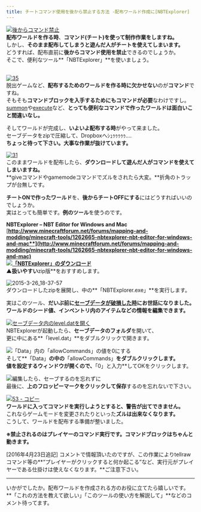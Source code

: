 ```yaml
---
title: チートコマンド使用を後から禁止する方法 -配布ワールド作成に[NBTExplorer]
---
```


[![後からコマンド禁止](https://cdn-ak.f.st-hatena.com/images/fotolife/s/sasigume/20210208/20210208162246.png)](#d/7/d7cd8775.png "後からコマンド禁止")  
**配布ワールドを作る時**、**コマンド(チート)を使って制作作業をしますね。**  
しかし、**そのまま配布してしまうと遊んだ人がチートを使えてしまいます。**  
どうすれば、配布直前に**後からコマンド使用を禁止**できるのでしょうか。  
そこで、便利なツール**「NBTExplorer」**を使いましょう。

   
[![35](https://cdn-ak.f.st-hatena.com/images/fotolife/s/sasigume/20210208/20210208140405.png)](#5/3/5383b950.png "35")  
脱出ゲームなど、**配布するためのワールドを作る時に欠かせない**のが**コマンド**ですね。  
そもそも**コマンドブロックを入手するためにもコマンドが必要**なわけですし。  
[summon](/tag/summon%E3%82%B3%E3%83%9E%E3%83%B3%E3%83%89 "summonコマンドの活用法記事一覧へ")や[execute](/tag/execute%E3%82%B3%E3%83%9E%E3%83%B3%E3%83%89 "executeコマンドの活用法記事一覧へ")など、**とっても便利なコマンドで作ったワールドは面白いこと間違いなし。**

そしてワールドが完成し、**いよいよ配布する時**がやって来ました。  
セーブデータをzipで圧縮して、Dropboxへｼｭｩｩｩｩｩ….  
**ちょっと待って下さい。大事な作業が抜けています。**

[![31](https://cdn-ak.f.st-hatena.com/images/fotolife/s/sasigume/20210208/20210208144710.png)](#7/b/7b1f9a4e.png "31")  
このままワールドを配布したら、**ダウンロードして遊んだ人がコマンドを使えてしまいますね。**  
**giveコマンドやgamemodeコマンドでズルをされたら大変。**折角のトラップが台無しです。

**チートONで作ったワールド**を、**後からチートOFFにする**にはどうすればいいのでしょうか。  
実はとっても簡単です。**例のツール**を使うのです。

**NBTExplorer – NBT Editor for Windows and Mac**  
[**http://www.minecraftforum.net/forums/mapping-and-modding/minecraft-tools/1262665-nbtexplorer-nbt-editor-for-windows-and-mac**](http://www.minecraftforum.net/forums/mapping-and-modding/minecraft-tools/1262665-nbtexplorer-nbt-editor-for-windows-and-mac)  
[![「NBTExplorer」のダウンロード](https://cdn-ak.f.st-hatena.com/images/fotolife/s/sasigume/20210208/20210208154157.jpg)](#a/e/aea2f745.jpg "2015-3-26_18-26-12")  
▲扱いやすい**zip版**をおすすめします。

![2015-3-26_18-37-57](https://cdn-ak.f.st-hatena.com/images/fotolife/s/sasigume/20210208/20210208152803.jpg)  
ダウンロードしたzipを展開し、中の**「NBTExplorer.exe」**を実行します。

実はこのツール、**だいぶ前に[セーブデータが破損した時](/38244700/ "気が付くと、そこは奈落の底だった　～セーブデータがぶっ壊れた～")にお世話になりました。**  
**ワールドのシード値、インベントリ内のアイテムなどの情報を編集できます。**

[![セーブデータ内のlevel.datを開く](https://cdn-ak.f.st-hatena.com/images/fotolife/s/sasigume/20210208/20210208155407.jpg)](#b/b/bb0a7633.jpg "セーブデータ内のlevel.datを開く")  
NBTExplorerが起動したら、**セーブデータのフォルダ**を開いて、  
更に中にある**「level.dat」**をダブルクリックで開きます。

![「Data」内の「allowCommands」の値を0にする](https://cdn-ak.f.st-hatena.com/images/fotolife/s/sasigume/20210208/20210208142445.jpg)  
そして**「Data」**の中の**「allowCommands」**をダブルクリックします。  
値を設定するウィンドウが開くので、**「0」と入力**してOKをクリックします。

![編集したら、セーブするのを忘れずに](https://cdn-ak.f.st-hatena.com/images/fotolife/s/sasigume/20210208/20210208161711.jpg)  
最後に、**上のフロッピーマークをクリックして保存**するのを忘れないで下さい。

[![53 - コピー](https://cdn-ak.f.st-hatena.com/images/fotolife/s/sasigume/20210208/20210208153021.png)](#a/3/a3747fa6.png "53 - コピー")  
**ワールドに入ってコマンドを実行しようとすると、警告が出てできません。**  
これならゲームモードを変更されたりといった**ズルは出来なくなります。**  
こうして、ワールドを配布する準備が整いました。

**※禁止されるのはプレイヤーのコマンド実行です。コマンドブロックはちゃんと動きます。**

\[2016年4月23日追記\] コメントで情報頂いたのですが、この作業によりtellrawコマンド等の**“プレイヤーがクリックすると何か起こる”など、実行元がプレイヤーである仕掛けは使えなくなります。**ご注意下さい。

---

いかがでしたか。配布ワールドを作成される方のお役に立てたら嬉しいです。  
**「これの方法を教えて欲しい」「このツールの使い方を解説して」**などのコメント待ってます。
